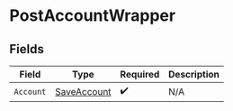 # PostAccountWrapper


## Fields

| Field                                                 | Type                                                  | Required                                              | Description                                           |
| ----------------------------------------------------- | ----------------------------------------------------- | ----------------------------------------------------- | ----------------------------------------------------- |
| `Account`                                             | [SaveAccount](../../Models/Components/SaveAccount.md) | :heavy_check_mark:                                    | N/A                                                   |